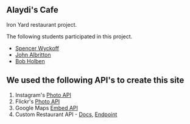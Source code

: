 ## Alaydi's Cafe

Iron Yard restaurant project.

The following students participated in this project.

* [Spencer Wyckoff](https://github.com/spencerwyckoff)
* [John Albritton](https://github.com/jtareb)
* [Bob Holben](https://github.com/bholben)

## We used the following API's to create this site

1. Instagram's [Photo API](http://instagram.com/developer/endpoints/)
2. Flickr's [Photo API](https://www.flickr.com/services/api/)
3. Google Maps [Embed API](https://developers.google.com/maps/documentation/embed/)
4. Custom Restaurant API -
    [Docs](http://docs.restaurantapi.apiary.io/),
    [Endpoint](http://private-2d011-restaurantapi.apiary-mock.com/)

